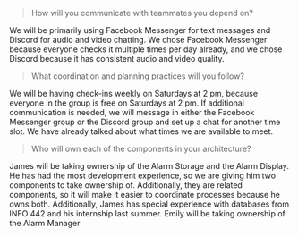 > How will you communicate with teammates you depend on? 

We will be primarily using Facebook Messenger for text messages and Discord for audio and video chatting. We chose Facebook
Messenger because everyone checks it multiple times per day already, and we chose Discord because it has consistent audio
and video quality. 

> What coordination and planning practices will you follow? 

We will be having check-ins weekly on Saturdays at 2 pm, because everyone in the group is free on Saturdays at 2 pm. If additional
communication is needed, we will message in either the Facebook Messenger group or the Discord group and set up a chat for
another time slot. We have already talked about what times we are available to meet.

> Who will own each of the components in your architecture? 

James will be taking ownership of the Alarm Storage and the Alarm Display. He has had the most development experience, so we are
giving him two components to take ownership of. Additionally, they are related components, so it will make it easier to coordinate
processes because he owns both. Additionally, James has special experience with databases from INFO 442 and his internship 
last summer. 
Emily will be taking ownership of the Alarm Manager 
